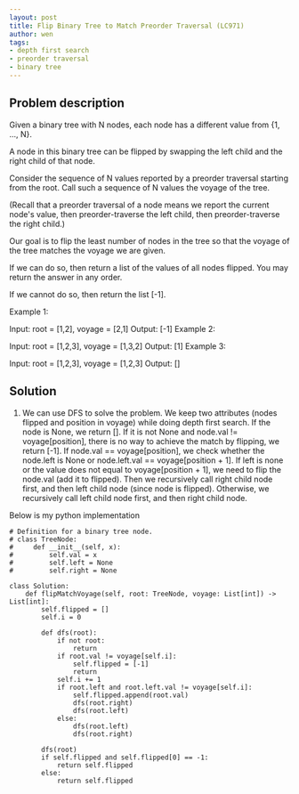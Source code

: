 ```yaml
---
layout: post
title: Flip Binary Tree to Match Preorder Traversal (LC971)
author: wen
tags:
- depth first search
- preorder traversal
- binary tree
---
```


## Problem description
Given a binary tree with N nodes, each node has a different value from {1, ..., N}.

A node in this binary tree can be flipped by swapping the left child and the right child of that node.

Consider the sequence of N values reported by a preorder traversal starting from the root.  Call such a sequence of N values the voyage of the tree.

(Recall that a preorder traversal of a node means we report the current node's value, then preorder-traverse the left child, then preorder-traverse the right child.)

Our goal is to flip the least number of nodes in the tree so that the voyage of the tree matches the voyage we are given.

If we can do so, then return a list of the values of all nodes flipped.  You may return the answer in any order.

If we cannot do so, then return the list [-1].

 

Example 1:



Input: root = [1,2], voyage = [2,1]
Output: [-1]
Example 2:



Input: root = [1,2,3], voyage = [1,3,2]
Output: [1]
Example 3:



Input: root = [1,2,3], voyage = [1,2,3]
Output: []

## Solution
1. We can use DFS to solve the problem. We keep two attributes (nodes flipped and position in voyage) while doing depth first search. If the node is None, we return []. If it is not None and node.val != voyage[position], there is no way to achieve the match by flipping, we return [-1]. If node.val == voyage[position], we check whether the node.left is None or node.left.val == voyage[position + 1]. If left is none or the value does not equal to voyage[position + 1], we need to flip the node.val (add it to flipped). Then we recursively call right child node first, and then left child node (since node is flipped). Otherwise, we recursively call left child node first, and then right child node.

Below is my python implementation

```
# Definition for a binary tree node.
# class TreeNode:
#     def __init__(self, x):
#         self.val = x
#         self.left = None
#         self.right = None

class Solution:
    def flipMatchVoyage(self, root: TreeNode, voyage: List[int]) -> List[int]:
        self.flipped = []
        self.i = 0
        
        def dfs(root):
            if not root:
                return
            if root.val != voyage[self.i]:
                self.flipped = [-1]
                return
            self.i += 1
            if root.left and root.left.val != voyage[self.i]:
                self.flipped.append(root.val)
                dfs(root.right)
                dfs(root.left)
            else:
                dfs(root.left)
                dfs(root.right)
        
        dfs(root)
        if self.flipped and self.flipped[0] == -1:
            return self.flipped
        else:
            return self.flipped
						
```